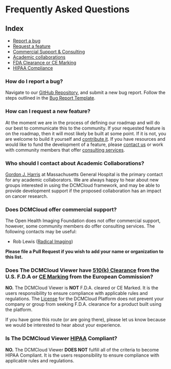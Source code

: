 # Frequently Asked Questions

## Index

- [Report a bug][report-bug]
- [Request a feature][new-feature]
- [Commercial Support & Consulting][commercial-support]
- [Academic collaborations][academic]
- [FDA Clearance or CE Marking][fda-clearance]
- [HIPAA Compliance][hipaa]

### How do I report a bug?

Navigate to our [GitHub Repository][new-issue], and submit a new bug report.
Follow the steps outlined in the [Bug Report Template][bug-report-template].

### How can I request a new feature?

At the moment we are in the process of defining our roadmap and will do our best
to communicate this to the community. If your requested feature is on the
roadmap, then it will most likely be built at some point. If it is not, you are
welcome to build it yourself and [contribute it](development/contributing.md).
If you have resources and would like to fund the development of a feature,
please [contact us](http://www.dcmcloud.org) or work with community members that
offer [consulting services][commercial-support].

### Who should I contact about Academic Collaborations?

[Gordon J. Harris](http://www.dfhcc.harvard.edu/insider/member-detail/member/gordon-j-harris-phd/)
at Massachusetts General Hospital is the primary contact for any academic
collaborators. We are always happy to hear about new groups interested in using
the DCMCloud framework, and may be able to provide development support if the
proposed collaboration has an impact on cancer research.

### Does DCMCloud offer commercial support?

The Open Health Imaging Foundation does not offer commercial support, however,
some community members do offer consulting services. The following contacts may
be useful:

- Rob Lewis ([Radical Imaging](http://radicalimaging.com/))

**Please file a Pull Request if you wish to add your name or organization to
this list.**

### Does The DCMCloud Viewer have [510(k) Clearance][501k-clearance] from the U.S. F.D.A or [CE Marking][ce-marking] from the European Commission?

**NO.** The DCMCloud Viewer is **NOT** F.D.A. cleared or CE Marked. It is the
users responsibility to ensure compliance with applicable rules and regulations.
The [License](https://github.com/DCMCloud/Viewers/blob/master/LICENSE) for the
DCMCloud Platform does not prevent your company or group from seeking F.D.A.
clearance for a product built using the platform.

If you have gone this route (or are going there), please let us know because we
would be interested to hear about your experience.

### Is The DCMCloud Viewer [HIPAA][hipaa-def] Compliant?

**NO.** The DCMCloud Viewer **DOES NOT** fulfill all of the criteria to become
HIPAA Compliant. It is the users responsibility to ensure compliance with
applicable rules and regulations.

<!--
  Links
  -->

<!-- prettier-ignore-start -->
<!-- INDEX -->
[report-bug]: #how-do-i-report-a-bug
[new-feature]: #how-can-i-request-a-new-feature
[commercial-support]: #does-dcmcloud-offer-commercial-support
[academic]: #who-should-i-contact-about-academic-collaborations
[fda-clearance]: #does-the-dcmcloud-viewer-have-510k-clearance-from-the-us-fda-or-ce-marking-from-the-european-commission
[hipaa]: #is-the-dcmcloud-viewer-hipaa-compliant
<!-- OTHER -->
[501k-clearance]: https://www.fda.gov/MedicalDevices/DeviceRegulationandGuidance/HowtoMarketYourDevice/PremarketSubmissions/PremarketNotification510k/
[ce-marking]: https://ec.europa.eu/growth/single-market/ce-marking_en
[hipaa-def]: https://en.wikipedia.org/wiki/Health_Insurance_Portability_and_Accountability_Act
[new-issue]: https://github.com/DCMCloud/Viewers/issues/new/choose
[bug-report-template]: https://github.com/DCMCloud/Viewers/issues/new?assignees=&labels=Bug+Report+%3Abug%3A&template=---bug-report.md&title=
<!-- prettier-ignore-end -->
